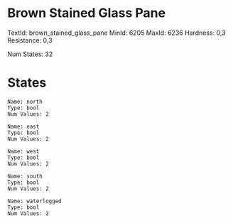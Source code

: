 # Brown Stained Glass Pane
TextId: brown_stained_glass_pane
MinId: 6205
MaxId: 6236
Hardness: 0,3
Resistance: 0,3

Num States: 32
# States
```
Name: north
Type: bool
Num Values: 2

Name: east
Type: bool
Num Values: 2

Name: west
Type: bool
Num Values: 2

Name: south
Type: bool
Num Values: 2

Name: waterlogged
Type: bool
Num Values: 2
```